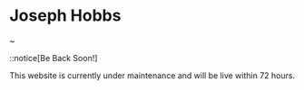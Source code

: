 # Joseph Hobbs

~

::notice[Be Back Soon!]

This website is currently under maintenance and will be live within 72 hours.